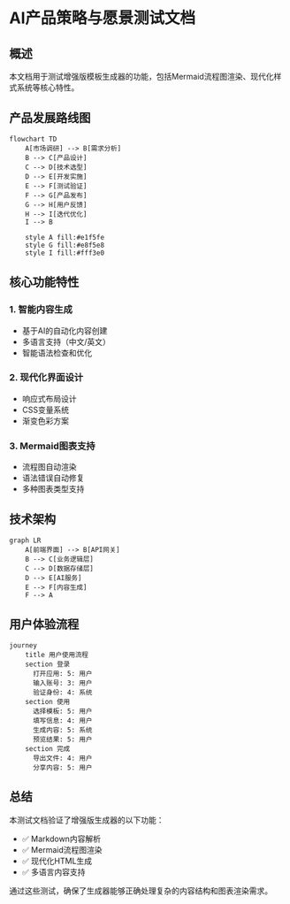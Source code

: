 # AI产品策略与愿景测试文档

## 概述

本文档用于测试增强版模板生成器的功能，包括Mermaid流程图渲染、现代化样式系统等核心特性。

## 产品发展路线图

```mermaid
flowchart TD
    A[市场调研] --> B[需求分析]
    B --> C[产品设计]
    C --> D[技术选型]
    D --> E[开发实施]
    E --> F[测试验证]
    F --> G[产品发布]
    G --> H[用户反馈]
    H --> I[迭代优化]
    I --> B
    
    style A fill:#e1f5fe
    style G fill:#e8f5e8
    style I fill:#fff3e0
```

## 核心功能特性

### 1. 智能内容生成
- 基于AI的自动化内容创建
- 多语言支持（中文/英文）
- 智能语法检查和优化

### 2. 现代化界面设计
- 响应式布局设计
- CSS变量系统
- 渐变色彩方案

### 3. Mermaid图表支持
- 流程图自动渲染
- 语法错误自动修复
- 多种图表类型支持

## 技术架构

```mermaid
graph LR
    A[前端界面] --> B[API网关]
    B --> C[业务逻辑层]
    C --> D[数据存储层]
    D --> E[AI服务]
    E --> F[内容生成]
    F --> A
```

## 用户体验流程

```mermaid
journey
    title 用户使用流程
    section 登录
      打开应用: 5: 用户
      输入账号: 3: 用户
      验证身份: 4: 系统
    section 使用
      选择模板: 5: 用户
      填写信息: 4: 用户
      生成内容: 5: 系统
      预览结果: 5: 用户
    section 完成
      导出文件: 4: 用户
      分享内容: 5: 用户
```

## 总结

本测试文档验证了增强版生成器的以下功能：
- ✅ Markdown内容解析
- ✅ Mermaid流程图渲染
- ✅ 现代化HTML生成
- ✅ 多语言内容支持

通过这些测试，确保了生成器能够正确处理复杂的内容结构和图表渲染需求。 